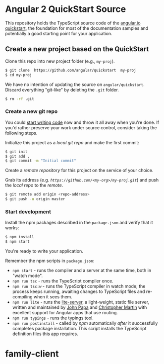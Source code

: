 # Angular 2 QuickStart Source

This repository holds the TypeScript source code of the [angular.io quickstart](https://angular.io/docs/ts/latest/quickstart.html),
the foundation for most of the documentation samples and potentially a good starting point for your application.

## Create a new project based on the QuickStart

Clone this repo into new project folder (e.g., `my-proj`).
```bash
$ git clone  https://github.com/angular/quickstart  my-proj
$ cd my-proj
```

We have no intention of updating the source on `angular/quickstart`.
Discard everything "git-like" by deleting the `.git` folder.
```bash
$ rm -rf .git
```

### Create a new git repo
You could [start writing code](#start-development) now and throw it all away when you're done.
If you'd rather preserve your work under source control, consider taking the following steps.

Initialize this project as a *local git repo* and make the first commit:
```bash
$ git init
$ git add .
$ git commit -m "Initial commit"
```

Create a *remote repository* for this project on the service of your choice.

Grab its address (e.g. *`https://github.com/<my-org>/my-proj.git`*) and push the *local repo* to the *remote*.
```bash
$ git remote add origin <repo-address>
$ git push -u origin master
```
### Start development

Install the npm packages described in the `package.json` and verify that it works:

```bash
$ npm install
$ npm start
```
You're ready to write your application.

Remember the npm scripts in `package.json`:

* `npm start` - runs the compiler and a server at the same time, both in "watch mode".
* `npm run tsc` - runs the TypeScript compiler once.
* `npm run tsc:w` - runs the TypeScript compiler in watch mode; the process keeps running, awaiting changes to TypeScript files and re-compiling when it sees them.
* `npm run lite` - runs the [lite-server](https://www.npmjs.com/package/lite-server), a light-weight, static file server, written and maintained by
[John Papa](https://github.com/johnpapa) and
[Christopher Martin](https://github.com/cgmartin)
with excellent support for Angular apps that use routing.
* `npm run typings` - runs the typings tool.
* `npm run postinstall` - called by *npm* automatically *after* it successfully completes package installation. This script installs the TypeScript definition files this app requires.
# family-client

